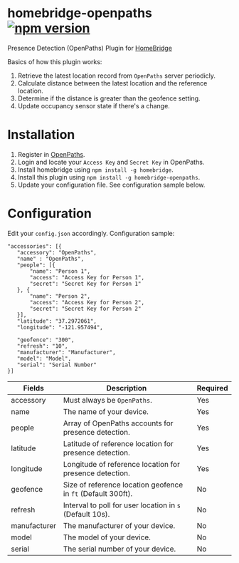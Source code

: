 # homebridge-openpaths [![npm version](https://badge.fury.io/js/homebridge-openpaths.svg)](https://badge.fury.io/js/homebridge-openpaths)
Presence Detection (OpenPaths) Plugin for [HomeBridge](https://github.com/nfarina/homebridge)

Basics of how this plugin works:<br>
1. Retrieve the latest location record from `OpenPaths` server periodicly.<br>
2. Calculate distance between the latest location and the reference location.<br>
3. Determine if the distance is greater than the geofence setting.<br>
4. Update occupancy sensor state if there's a change.<br>

# Installation
1. Register in [OpenPaths](https://openpaths.cc).
2. Login and locate your `Access Key` and `Secret Key` in OpenPaths.
3. Install homebridge using `npm install -g homebridge`.
4. Install this plugin using `npm install -g homebridge-openpaths`.
5. Update your configuration file. See configuration sample below.

# Configuration
Edit your `config.json` accordingly. Configuration sample:
 ```
"accessories": [{
    "accessory": "OpenPaths",
    "name" : "OpenPaths",
    "people": [{
        "name": "Person 1",
        "access": "Access Key for Person 1",
        "secret": "Secret Key for Person 1"
    }, {
        "name": "Person 2",
        "access": "Access Key for Person 2",
        "secret": "Secret Key for Person 2"
    }],
    "latitude": "37.2972061",
    "longitude": "-121.957494",

    "geofence": "300",
    "refresh": "10",
    "manufacturer": "Manufacturer",
    "model": "Model",
    "serial": "Serial Number"
}]
```

| Fields       | Description                                                   | Required |
|--------------|---------------------------------------------------------------|----------|
| accessory    | Must always be `OpenPaths`.                                   | Yes      |
| name         | The name of your device.                                      | Yes      |
| people       | Array of OpenPaths accounts for presence detection.           | Yes      |
| latitude     | Latitude of reference location for presence detection.        | Yes      |
| longitude    | Longitude of reference location for presence detection.       | Yes      |
| geofence     | Size of reference location geofence in `ft` (Default 300ft).  | No       |
| refresh      | Interval to poll for user location in `s` (Default 10s).      | No       |
| manufacturer | The manufacturer of your device.                              | No       |
| model        | The model of your device.                                     | No       |
| serial       | The serial number of your device.                             | No       |

